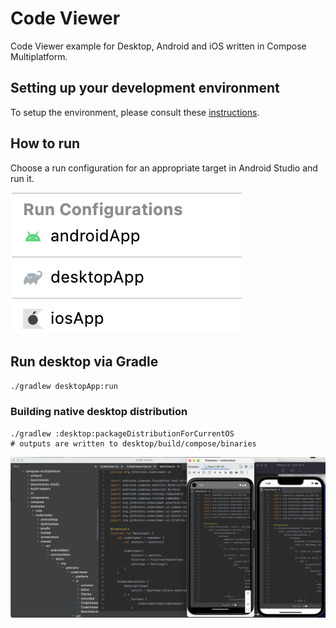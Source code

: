 # Code Viewer
Code Viewer example for Desktop, Android and iOS written in Compose Multiplatform.

## Setting up your development environment

To setup the environment, please consult these [instructions](https://github.com/JetBrains/compose-multiplatform-template#setting-up-your-development-environment).

## How to run

Choose a run configuration for an appropriate target in Android Studio and run it.

![run-configurations.png](run-configurations.png)

## Run desktop via Gradle

`./gradlew desktopApp:run`

### Building native desktop distribution
```
./gradlew :desktop:packageDistributionForCurrentOS
# outputs are written to desktop/build/compose/binaries
```

![Desktop](screenshots/codeviewer.png)